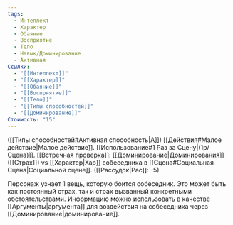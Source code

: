 ```yaml
---
tags:
  - Интеллект
  - Характер
  - Обаяние
  - Восприятие
  - Тело
  - Навык/Доминирование
  - Активная
Ссылки:
  - "[[Интеллект]]"
  - "[[Характер]]"
  - "[[Обаяние]]"
  - "[[Восприятие]]"
  - "[[Тело]]"
  - "[[Типы способностей]]"
  - "[[Доминирование]]"
Стоимость: "15"
---
```

([[Типы способностей#Активная способность|А]]) [[Действия#Малое действие|Малое действие]]. [[Использование#1 Раз за Сцену|(1р/Сцена)]]. [[Встречная проверка]]: [[Доминирование|Доминирования]] ([[Страх]]) vs [[Характер|Хар]] собеседника в [[Сцена#Социальная Сцена|Социальной сцене]]. ([[Рассудок|Рас]]: -5)

Персонаж узнает 1 вещь, которую боится собеседник. Это может быть как постоянный страх, так и страх вызванный конкретными обстоятельствами. Информацию можно использовать в качестве [[Аргументы|аргумента]] для воздействия на собеседника через [[Доминирование|доминирование]]. 